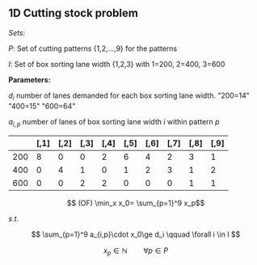 


## 1D Cutting stock problem

*Sets:*

$P:$ Set of cutting patterns {1,2,...,9} for the patterns

$I:$ Set of box sorting lane width {1,2,3} with 1=200, 2=400, 3=600

**Parameters:**

$d_i$ number of lanes demanded for each box sorting lane width.
"200=14" "400=15" "600=64"

$a_{i,p}$ number of lanes of box sorting lane width $i$ within pattern $p$

|   | [,1] |[,2] |[,3] |[,4]| [,5] |[,6]| [,7]| [,8]| [,9]|
|--|--|--|--|--|--|--|--|--|--|
|200|    8|    0|    0|    2|    6|    4|    2|    3|    1|
|400|    0|    4|    1|    0|    1|    2|    3|    1|    2|
|600|    0|    0|    2|    2|    0|    0|    0|    1|    1|



$$ (OF) \min_x x_0= \sum_{p=1}^9 x_p$$

$s.t.$

$$ \sum_{p=1}^9 a_{i,p}\cdot x_0\ge d_i  \qquad \forall i \in I $$

$$x_p \in \mathbb N \qquad \forall p \in P $$


